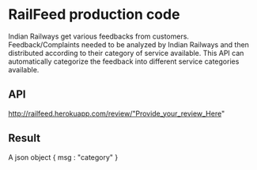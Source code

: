 # RailFeed production code
Indian Railways get various feedbacks from customers.
Feedback/Complaints needed to be analyzed by Indian Railways and then distributed according to their category of service available.
This API can automatically categorize the feedback into different service categories available.

## API
http://railfeed.herokuapp.com/review/"Provide_your_review_Here"

## Result
A json object
{
msg : "category"
}
